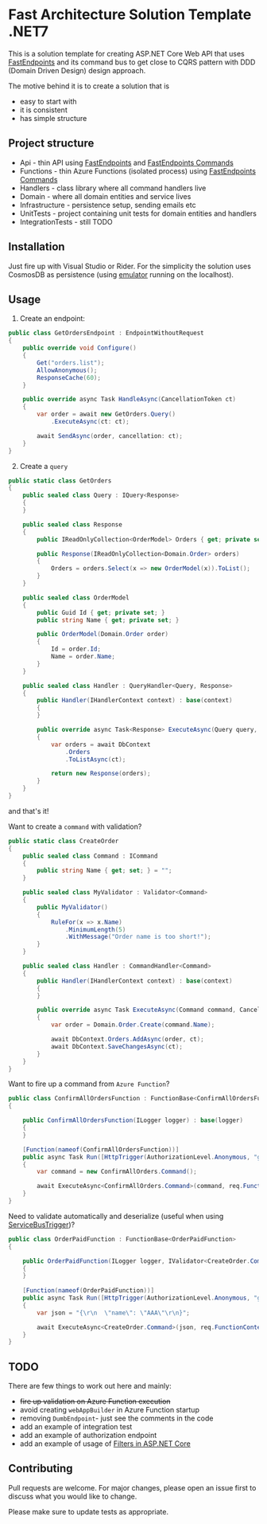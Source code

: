 # Fast Architecture Solution Template .NET7

This is a solution template for creating ASP.NET Core Web API that uses [FastEndpoints](https://fast-endpoints.com) and its command bus to get close to CQRS pattern with DDD (Domain Driven Design) design approach.

The motive behind it is to create a solution that is

- easy to start with
- it is consistent
- has simple structure

## Project structure

- Api - thin API using [FastEndpoints](https://fast-endpoints.com) and [FastEndpoints Commands](https://fast-endpoints.com/docs/command-bus#_1-define-a-command)
- Functions - thin Azure Functions (isolated process) using [FastEndpoints Commands](https://fast-endpoints.com/docs/command-bus#_1-define-a-command)
- Handlers - class library where all command handlers live
- Domain - where all domain entities and service lives
- Infrastructure - persistence setup, sending emails etc
- UnitTests - project containing unit tests for domain entities and handlers
- IntegrationTests - still TODO

## Installation

Just fire up with Visual Studio or Rider.
For the simplicity the solution uses CosmosDB as persistence (using [emulator](https://aka.ms/cosmosdb-emulator) running on the localhost).

## Usage

1. Create an endpoint:

```csharp
public class GetOrdersEndpoint : EndpointWithoutRequest
{
    public override void Configure()
    {
        Get("orders.list");
        AllowAnonymous();
        ResponseCache(60);
    }

    public override async Task HandleAsync(CancellationToken ct)
    {
        var order = await new GetOrders.Query()
            .ExecuteAsync(ct: ct);

        await SendAsync(order, cancellation: ct);
    }
}
```

2. Create a `query`

```csharp
public static class GetOrders
{
    public sealed class Query : IQuery<Response>
    {
    }

    public sealed class Response
    {
        public IReadOnlyCollection<OrderModel> Orders { get; private set; }

        public Response(IReadOnlyCollection<Domain.Order> orders)
        {
            Orders = orders.Select(x => new OrderModel(x)).ToList();
        }
    }

    public sealed class OrderModel
    {
        public Guid Id { get; private set; }
        public string Name { get; private set; }

        public OrderModel(Domain.Order order)
        {
            Id = order.Id;
            Name = order.Name;
        }
    }

    public sealed class Handler : QueryHandler<Query, Response>
    {
        public Handler(IHandlerContext context) : base(context)
        {
        }

        public override async Task<Response> ExecuteAsync(Query query, CancellationToken ct)
        {
            var orders = await DbContext
                .Orders
                .ToListAsync(ct);

            return new Response(orders);
        }
    }
}
```

and that's it!

Want to create a `command` with validation?

```csharp
public static class CreateOrder
{
    public sealed class Command : ICommand
    {
        public string Name { get; set; } = "";
    }

    public sealed class MyValidator : Validator<Command>
    {
        public MyValidator()
        {
            RuleFor(x => x.Name)
                .MinimumLength(5)
                .WithMessage("Order name is too short!");
        }
    }

    public sealed class Handler : CommandHandler<Command>
    {
        public Handler(IHandlerContext context) : base(context)
        {
        }

        public override async Task ExecuteAsync(Command command, CancellationToken ct)
        {
            var order = Domain.Order.Create(command.Name);

            await DbContext.Orders.AddAsync(order, ct);
            await DbContext.SaveChangesAsync(ct);
        }
    }
}
```

Want to fire up a command from `Azure Function`? 

```csharp
public class ConfirmAllOrdersFunction : FunctionBase<ConfirmAllOrdersFunction>
{

    public ConfirmAllOrdersFunction(ILogger logger) : base(logger)
    {
    }

    [Function(nameof(ConfirmAllOrdersFunction))]
    public async Task Run([HttpTrigger(AuthorizationLevel.Anonymous, "get", "post")] HttpRequestData req)
    {
        var command = new ConfirmAllOrders.Command();

        await ExecuteAsync<ConfirmAllOrders.Command>(command, req.FunctionContext);
    }
}
```
Need to validate automatically and deserialize (useful when using [ServiceBusTrigger](https://learn.microsoft.com/en-us/azure/azure-functions/functions-bindings-service-bus-trigger?tabs=isolated-process%2Cextensionv5&pivots=programming-language-csharp#example))?  

```csharp
public class OrderPaidFunction : FunctionBase<OrderPaidFunction>
{

    public OrderPaidFunction(ILogger logger, IValidator<CreateOrder.Command> validator) : base(logger, validator)
    {
    }
    
    [Function(nameof(OrderPaidFunction))]
    public async Task Run([HttpTrigger(AuthorizationLevel.Anonymous, "get", "post")] HttpRequestData req)
    {
        var json = "{\r\n  \"name\": \"AAA\"\r\n}";

        await ExecuteAsync<CreateOrder.Command>(json, req.FunctionContext);
    }
}
```


## TODO

There are few things to work out here and mainly:

- ~~fire up validation on Azure Function execution~~
- avoid creating `webAppBuilder` in Azure Function startup
- removing `DumbEndpoint`- just see the comments in the code
- add an example of integration test
- add an example of authorization endpoint
- add an example of usage of [Filters in ASP.NET Core](https://learn.microsoft.com/en-us/aspnet/core/mvc/controllers/filters?view=aspnetcore-7.0)

## Contributing

Pull requests are welcome. For major changes, please open an issue first to discuss what you would like to change.

Please make sure to update tests as appropriate.
